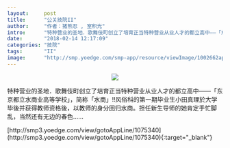 ```yaml
---
layout:     post
title:      "公关技院II"
author:     "作者：猪熊忍 , 室积光"
intro:      "特种营业的圣地．歌舞伎町创立了培育正当特种营业从业人才的都立高中——「东京都立水商业高等学校」，简称「水商」!!风俗科的第一期毕业生小田真理於大学毕後并获得教师资格後，以教师的身分回归水商。担任新生导师的她肯定手忙脚乱，当然还有无边的春色……"
date:       "2018-02-14 12:17:09"
categories: "技院"
tags:       "II"
image:      "http://smp.yoedge.com/smp-app/resource/viewImage/1002662appline.png"
---
```

<div style="text-align: center">
<p><img src="http://smp.yoedge.com/smp-app/resource/viewImage/1002662appline.png"/></p>
</div>
<p class="post-meta">
<span>特种营业的圣地．歌舞伎町创立了培育正当特种营业从业人才的都立高中——「东京都立水商业高等学校」，简称「水商」!!风俗科的第一期毕业生小田真理於大学毕後并获得教师资格後，以教师的身分回归水商。担任新生导师的她肯定手忙脚乱，当然还有无边的春色……</span>
</p>
[http://smp3.yoedge.com/view/gotoAppLine/1075340](http://smp3.yoedge.com/view/gotoAppLine/1075340){:target="_blank"}


